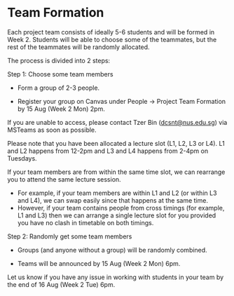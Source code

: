 <br>

# Team Formation

Each project team consists of ideally 5-6 students and will be formed in Week 2. Students will be able to choose some of the teammates, but the rest of the teammates will be randomly allocated.

The process is divided into 2 steps:

Step 1: Choose some team members

* Form a group of 2-3 people.

* Register your group on Canvas under People -> Project Team Formation by 15 Aug (Week 2 Mon) 2pm.

If you are unable to access, please contact Tzer Bin (dcsnt@nus.edu.sg) via MSTeams as soon as possible.

Please note that you have been allocated a lecture slot (L1, L2, L3 or L4). L1 and L2 happens from 12-2pm and L3 and L4 happens from 2-4pm on Tuesdays.

If your team members are from within the same time slot, we can rearrange you to attend the same lecture session.

* For example, if your team members are within L1 and L2 (or within L3 and L4), we can swap easily since that happens at the same time.
* However, if your team contains people from cross timings (for example, L1 and L3) then we can arrange a single lecture slot for you provided you have no clash in timetable on both timings.

Step 2: Randomly get some team members

* Groups (and anyone without a group) will be randomly combined.

* Teams will be announced by 15 Aug (Week 2 Mon) 6pm.

Let us know if you have any issue in working with students in your team by the end of 16 Aug (Week 2 Tue) 6pm.
